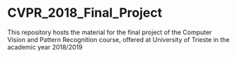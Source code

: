# CVPR_2018_Final_Project
This repository hosts the material for the final project of the Computer Vision and Pattern Recognition course, offered at University of Trieste in the academic year 2018/2019
